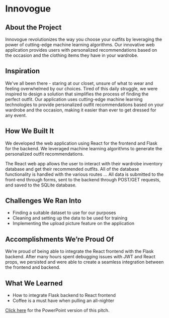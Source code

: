 # Innovogue

## About the Project

Innovogue revolutionizes the way you choose your outfits by leveraging the power of cutting-edge machine learning algorithms. Our innovative web application provides users with personalized recommendations based on the occasion and the clothing items they have in your wardrobe.

## Inspiration

We've all been there - staring at our closet, unsure of what to wear and feeling overwhelmed by our choices. Tired of this daily struggle, we were inspired to design a solution that simplifies the process of finding the perfect outfit. Our application uses cutting-edge machine learning technologies to provide personalized outfit recommendations based on your wardrobe and the occasion, making it easier than ever to get dressed for any event.

## How We Built It

We developed the web application using React for the frontend and Flask for the backend. We leveraged machine learning algorithms to generate the personalized outfit recommendations.

The React web app allows the user to interact with their wardrobe inventory database and get their recommended outfits. All of the database functionality is handled with the various routes …
All data is submitted to the front-end through forms, sent to the backend through POST/GET requests, and saved to the SQLite database. 

## Challenges We Ran Into

- Finding a suitable dataset to use for our purposes
- Cleaning and setting up the data to be used for training
- Implementing the upload picture feature on the application

## Accomplishments We’re Proud Of

We’re proud of being able to integrate the React frontend with the Flask backend. After many hours spent debugging issues with JWT and React props, we persisted and were able to create a seamless integration between the frontend and backend.  

## What We Learned

- How to integrate Flask backend to React frontend
- Coffee is a must have when pulling an all-nighter

[Click here](assets/DeerHacks_2023_Pitch.pdf) for the PowerPoint version of this pitch.